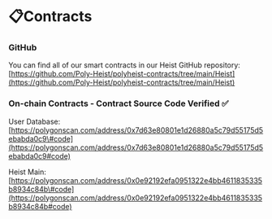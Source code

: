 # 📋Contracts

### GitHub

You can find all of our smart contracts in our Heist GitHub repository: [https://github.com/Poly-Heist/polyheist-contracts/tree/main/Heist](https://github.com/Poly-Heist/polyheist-contracts/tree/main/Heist)

### On-chain Contracts - Contract Source Code Verified ✅

User Database: [https://polygonscan.com/address/0x7d63e80801e1d26880a5c79d55175d5ebabda0c9\#code](https://polygonscan.com/address/0x7d63e80801e1d26880a5c79d55175d5ebabda0c9#code)

Heist Main:  [https://polygonscan.com/address/0x0e92192efa0951322e4bb4611835335b8934c84b\#code](https://polygonscan.com/address/0x0e92192efa0951322e4bb4611835335b8934c84b#code)

